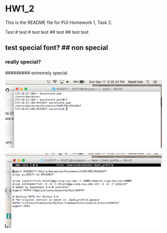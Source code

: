 # HW1_2
This is the README file for PUI Homework 1, Task 2.

Test # test # test test ## test ## test test
## test special font? ## non special 

### really special?

######### extremely special 

![Alt text](SCREENSHOTS/SCREENSHOT_PUI2017.png)

![Alt text](SCREENSHOTS/SCREENSHOT_BASH.png)


